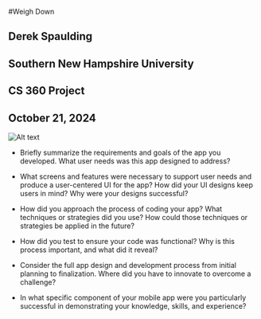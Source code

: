#Weigh Down
## Derek Spaulding
## Southern New Hampshire University
## CS 360 Project
## October 21, 2024

![Alt text](https://imgur.com/a/BlQ2i8a)

- Briefly summarize the requirements and goals of the app you developed. What user needs was this app designed to address?

- What screens and features were necessary to support user needs and produce a user-centered UI for the app? How did your UI designs keep users in mind? Why were your designs successful?

- How did you approach the process of coding your app? What techniques or strategies did you use? How could those techniques or strategies be applied in the future?

- How did you test to ensure your code was functional? Why is this process important, and what did it reveal?

- Consider the full app design and development process from initial planning to finalization. Where did you have to innovate to overcome a challenge?

- In what specific component of your mobile app were you particularly successful in demonstrating your knowledge, skills, and experience?
